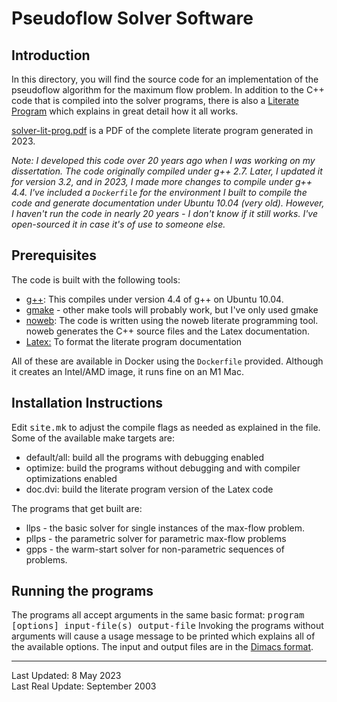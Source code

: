 # Pseudoflow Solver Software

## Introduction
In this directory, you will find the source code for an implementation of
the pseudoflow algorithm for the maximum flow problem. In addition to the
C++ code that is compiled into the solver programs, there is also a
[Literate Program](http://www.literateprogramming.com/) which explains in
great detail how it all works. 

[solver-lit-prog.pdf](./solver-lit-prog.pdf) is a PDF of the complete literate program generated in 2023.

*Note: I developed this code over 20 years ago when I was working on my
dissertation.  The code originally compiled under g++ 2.7. Later, I
updated it for version 3.2, and in 2023, I made more changes to compile
under g++ 4.4. I've included a `Dockerfile` for the environment I built to
compile the code and generate documentation under Ubuntu 10.04 (very old).
However, I haven't run the code in nearly 20 years - I don't
know if it still works.
I've open-sourced it in case it's of use to someone else.*

## Prerequisites
The code is built with the following tools:

* <a href="http://gcc.gnu.org"> g++</a>: This compiles under version 4.4 of g++ on Ubuntu 10.04.
* <a href="http://www.gnu.org/software/make/make.html"> gmake</a> - other make tools will probably work, but I've only used gmake</li>
* <a href="http://www.eecs.harvard.edu/~nr/noweb/">noweb</a>: The code is written using the noweb literate programming tool. noweb generates the C++ source files and the Latex documentation.
* [Latex:](http://www.latex-project.org/) To format the literate program documentation

All of these are available in Docker using the `Dockerfile` provided.
Although it creates an Intel/AMD image, it runs fine on an M1 Mac.

## Installation Instructions
Edit <tt>site.mk</tt> to adjust the compile flags as needed as explained in the
file. Some of the available make targets are:

* default/all: build all the programs with debugging enabled
* optimize: build the programs without debugging and with compiler optimizations enabled
* doc.dvi: build the literate program version of the Latex code

The programs that get built are:

* llps - the basic solver for single instances of the max-flow problem.
* pllps - the parametric solver for parametric max-flow problems
* gpps - the warm-start solver for non-parametric sequences of problems.

## Running the programs
The programs all accept arguments in the same basic format:
<tt>program [options] input-file(s) output-file</tt>
Invoking the programs without arguments will cause a usage message to be printed which explains all of the available options.
The input and output files are in the [Dimacs format](http://lpsolve.sourceforge.net/5.5/DIMACS_maxf.htm).

---
Last Updated: 8 May 2023<br>
Last Real Update: September 2003
